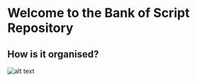 # Welcome to the Bank of Script Repository
## How is it organised?

![alt text](https://github.com/PosCafe/Organization/blob/master/StructureBankscript.png)


